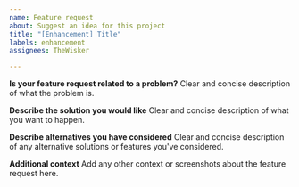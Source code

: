 ```yaml
---
name: Feature request
about: Suggest an idea for this project
title: "[Enhancement] Title"
labels: enhancement
assignees: TheWisker

---
```


**Is your feature request related to a problem?**
Clear and concise description of what the problem is.

**Describe the solution you would like**
Clear and concise description of what you want to happen.

**Describe alternatives you have considered**
Clear and concise description of any alternative solutions or features you've considered.

**Additional context**
Add any other context or screenshots about the feature request here.
